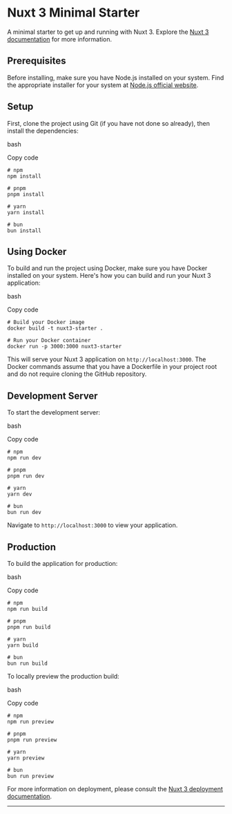 
Nuxt 3 Minimal Starter
======================

A minimal starter to get up and running with Nuxt 3. Explore the [Nuxt 3 documentation](https://nuxt.com/docs/getting-started/introduction) for more information.

Prerequisites
-------------

Before installing, make sure you have Node.js installed on your system. Find the appropriate installer for your system at [Node.js official website](https://nodejs.org/).

Setup
-----

First, clone the project using Git (if you have not done so already), then install the dependencies:

bash

Copy code

```
# npm 
npm install  

# pnpm 
pnpm install  

# yarn 
yarn install  

# bun 
bun install
```

Using Docker
------------

To build and run the project using Docker, make sure you have Docker installed on your system. Here's how you can build and run your Nuxt 3 application:

bash

Copy code

```
# Build your Docker image 
docker build -t nuxt3-starter .  

# Run your Docker container 
docker run -p 3000:3000 nuxt3-starter
```

This will serve your Nuxt 3 application on `http://localhost:3000`. The Docker commands assume that you have a Dockerfile in your project root and do not require cloning the GitHub repository.

Development Server
------------------

To start the development server:

bash

Copy code

```
# npm 
npm run dev  

# pnpm 
pnpm run dev  

# yarn 
yarn dev  

# bun 
bun run dev
```

Navigate to `http://localhost:3000` to view your application.

Production
----------

To build the application for production:

bash

Copy code

```
# npm 
npm run build  

# pnpm 
pnpm run build  

# yarn 
yarn build  

# bun 
bun run build
```

To locally preview the production build:

bash

Copy code

```
# npm 
npm run preview  

# pnpm 
pnpm run preview  

# yarn 
yarn preview  

# bun 
bun run preview
```

For more information on deployment, please consult the [Nuxt 3 deployment documentation](https://nuxt.com/docs/getting-started/deployment).

* * *
